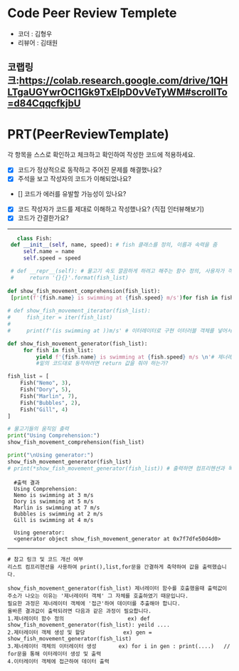 # Code Peer Review Templete

- 코더 : 김형우
- 리뷰어 : 김태원

코랩링크:https://colab.research.google.com/drive/1QHLTgaUGYwrOCI1Gk9TxElpD0vVeTyWM#scrollTo=d84CqqcfkjbU
---

# PRT(PeerReviewTemplate)

각 항목을 스스로 확인하고 체크하고 확인하여 작성한 코드에 적용하세요.

- [x] 코드가 정상적으로 동작하고 주어진 문제를 해결했나요?
- [x] 주석을 보고 작성자의 코드가 이해되었나요?
- [] 코드가 에러를 유발할 가능성이 있나요?
- [x] 코드 작성자가 코드를 제대로 이해하고 작성했나요? (직접 인터뷰해보기)
- [x] 코드가 간결한가요?

---

   
   ```python
      class Fish:
    def __init__(self, name, speed): # fish 클래스를 정의, 이름과 속력을 줌
        self.name = name
        self.speed = speed
  
    # def __repr__(self): # 물고기 속도 깔끔하게 하려고 해주는 함수 정의, 사용자가 객체 자체를 이해할 수 있게 표현해주는 메서드
    #     return '{}{}'.format(fish_list)
    
   def show_fish_movement_comprehension(fish_list):
    [print(f'{fish.name} is swimming at {fish.speed} m/s')for fish in fish_list] # 컴프리헨션으로 구현
    
   # def show_fish_movement_iterator(fish_list):
   #     fish_iter = iter(fish_list)
   #     
   #     print(f'(is swimming at ))m/s' # 이터레이터로 구현 이터러블 객체를 넣어서 해보자인데 제너레이터만 구현하기

   def show_fish_movement_generator(fish_list):
        for fish in fish_list:
            yield f'{fish.name} is swimming at {fish.speed} m/s \n'# 제너레이터로 구현: 제너레이터 주소 값을 입력 값으로 출력해주기
            #밑의 코드대로 동작하려면 return 값을 줘야 하는가?

   fish_list = [
       Fish("Nemo", 3),
       Fish("Dory", 5),
       Fish("Marlin", 7),
       Fish("Bubbles", 2),
       Fish("Gill", 4)
   ]

   # 물고기들의 움직임 출력
   print("Using Comprehension:")
   show_fish_movement_comprehension(fish_list)

   print("\nUsing generator:")
   show_fish_movement_generator(fish_list)
   # print(*show_fish_movement_generator(fish_list)) # 출력하면 컴프리헨션과 똑같이 나와주지만 위의 코드만 이용해서 출력하게 해야한다면 사용 불가
 ```
 ```
   #출력 결과
   Using Comprehension:
   Nemo is swimming at 3 m/s
   Dory is swimming at 5 m/s
   Marlin is swimming at 7 m/s
   Bubbles is swimming at 2 m/s
   Gill is swimming at 4 m/s

   Using generator:
   <generator object show_fish_movement_generator at 0x7f7dfe50d4d0>
  ```

---
 ```
# 참고 링크 및 코드 개선 여부
리스트 컴프리헨션을 사용하여 print(),list,for문을 간결하게 축약하여 값을 출력했습니다.

show_fish_movement_generator(fish_list) 제너레이터 함수를 호출했을때 출력값이 주소가 나오는 이유는 '제너레이터 객체' 그 자체를 호출하였기 때문입니다.
필요한 과정은 제너레이터 객체에 '접근'하여 데이터를 추출해야 합니다.
올바른 결과값이 출력되려면 다음과 같은 과정이 필요합니다.
1.제너레이터 함수 정의                    ex) def show_fish_movement_generator(fish_list): yeild ....
2.제터레이터 객체 생성 및 할당            ex) gen = show_fish_movement_generator(fish_list)
3.제너레이터 객체의 이터레이터 생성       ex) for i in gen : print(....)   // for문을 통해 이터레이터 생성 및 출력
4.이터레이터 객체에 접근하여 데이터 출력
 ```

